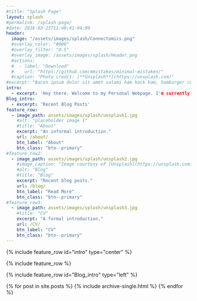 ```yaml
---
#title: "Splash Page"
layout: splash
#permalink: /splash-page/
#date: 2016-03-23T11:48:41-04:00
header:
  image: "/assets/images/splash/Connectomics.png"
  #overlay_color: "#000"
  #overlay_filter: "0.5"
  #overlay_image: /assets/images/splash/Header.png
  #actions:
  #  - label: "Download"
  #    url: "https://github.com/mmistakes/minimal-mistakes/"
  #caption: "Photo credit: [**Unsplash**](https://unsplash.com)"
#excerpt: "Bacon ipsum dolor sit amet salami ham hock ham, hamburger corned beef short ribs kielbasa biltong t-bone drumstick tri-tip tail sirloin pork chop."
intro:
  - excerpt: 'Hey there. Welcome to my Personal Webpage. I'm currently a doctoral candidate at UC Irvine working full time for an awesome biomedical tech startup called Synaptive Medical.'
Blog_intro:
  - excerpt: 'Recent Blog Posts'
feature_row:
  - image_path: assets/images/splash/unsplash1.jpg
    #alt: "placeholder image 1"
    #title: "About"
    excerpt: "An informal introduction."
    url: /about/
    btn_label: "About"
    btn_class: "btn--primary"
#feature_row2:
  - image_path: assets/images/splash/unsplash2.jpg
    #image_caption: "Image courtesy of [Unsplash](https://unsplash.com/)"
    #alt: "Blog"
    #title: "Blog"
    excerpt: "Recent blog posts."
    url: /blog/
    btn_label: "Read More"
    btn_class: "btn--primary"
#feature_row3:
  - image_path: assets/images/splash/unsplash3.jpg
    #title: "CV"
    excerpt: "A formal introduction."
    url: /CV/
    btn_label: "CV"
    btn_class: "btn--primary"
---
```


{% include feature_row id="intro" type="center" %}

{% include feature_row %}

{% include feature_row id="Blog_intro" type="left" %}

{% for post in site.posts %}
    {% include archive-single.html %}
{% endfor %}

<!-- {% include feature_row id="feature_row" type="left" %}
{% include feature_row id="feature_row2" type="right" %}
{% include feature_row id="feature_row3" type="left" %} -->

